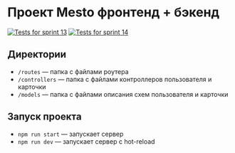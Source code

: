 # Проект Mesto фронтенд + бэкенд

[![Tests for sprint 13](https://github.com/makafonov/express-mesto-gha/actions/workflows/tests-13-sprint.yml/badge.svg)](https://github.com/makafonov/express-mesto-gha/actions/workflows/tests-13-sprint.yml)
[![Tests for sprint 14](https://github.com/makafonov/express-mesto-gha/actions/workflows/tests-14-sprint.yml/badge.svg)](https://github.com/makafonov/express-mesto-gha/actions/workflows/tests-14-sprint.yml)


## Директории

- `/routes` — папка с файлами роутера
- `/controllers` — папка с файлами контроллеров пользователя и карточки
- `/models` — папка с файлами описания схем пользователя и карточки


## Запуск проекта

- `npm run start` — запускает сервер
- `npm run dev` — запускает сервер с hot-reload
